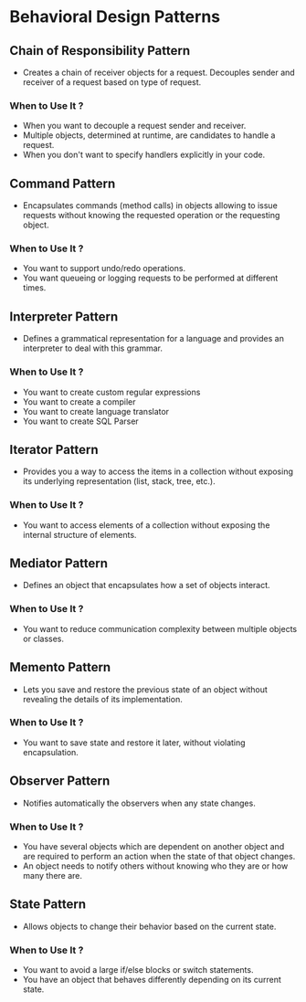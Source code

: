# Behavioral Design Patterns

## Chain of Responsibility Pattern

-  Creates a chain of receiver objects for a request. Decouples sender and receiver of a request based on type of request.

<h3> When to Use It ? </h3>

- When you want to decouple a request sender and receiver.
- Multiple objects, determined at runtime, are candidates to handle a request.
- When you don't want to specify handlers explicitly in your code.


## Command Pattern

- Encapsulates commands (method calls) in objects allowing to issue requests without knowing the requested operation or the requesting object.

<h3> When to Use It ? </h3>

- You want to support undo/redo operations.
- You want queueing or logging requests to be performed at different times.


## Interpreter Pattern

- Defines a grammatical representation for a language and provides an interpreter to deal with this grammar.

<h3> When to Use It ? </h3>

- You want to create custom regular expressions
- You want to create a compiler
- You want to create language translator
- You want to create SQL Parser


## Iterator Pattern

- Provides you a way to access the items in a collection without exposing its underlying representation (list, stack, tree, etc.).

<h3> When to Use It ? </h3>

- You want to access elements of a collection without exposing the internal structure of elements.


## Mediator Pattern

- Defines an object that encapsulates how a set of objects interact.

<h3> When to Use It ? </h3>

- You want to reduce communication complexity between multiple objects or classes.


## Memento Pattern

-  Lets you save and restore the previous state of an object without revealing the details of its implementation.

<h3> When to Use It ? </h3>

- You want to save state and restore it later, without violating encapsulation. 

## Observer Pattern

-  Notifies automatically the observers when any state changes.

<h3> When to Use It ? </h3>

- You have several objects which are dependent on another object and are required to perform an action when the state of that object changes.
- An object needs to notify others without knowing who they are or how many there are.

## State Pattern

-  Allows objects to change their behavior based on the current state.

<h3> When to Use It ? </h3>

- You want to avoid a large if/else blocks or switch statements.
- You have an object that behaves differently depending on its current state.